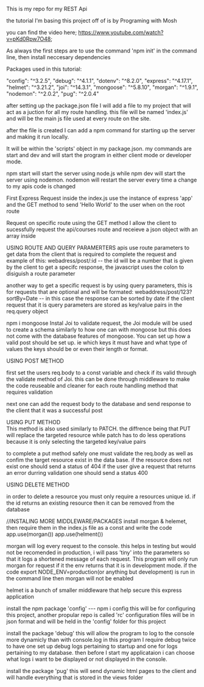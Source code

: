 This is my repo for my REST Api

the tutorial I'm basing this project off of is by Programing with Mosh

you can find the video here; https://www.youtube.com/watch?v=pKd0Rpw7O48;

As always the first steps are to use the command 'npm init' in the command line, then install neccesary dependencies

Packages used in this tutorial:

"config": "^3.2.5",
"debug": "^4.1.1",
"dotenv": "^8.2.0",
"express": "^4.17.1",
"helmet": "^3.21.2",
"joi": "^14.3.1",
"mongoose": "^5.8.10",
"morgan": "^1.9.1",
"nodemon": "^2.0.2",
"pug": "^2.0.4"

after setting up the package.json file I will add a file to my project that will act as a juction for all my route handling. this file will be named 'index.js' and will be the main js file used at every route on the site.

after the file is created I can add a npm command for starting up the server and making it run locally. 

It will be within the 'scripts' object in my package.json. my commands are start and dev and will start the program in either client mode or developer mode. 

npm start will start the server using node.js while npm dev will start the server using nodemon. nodemon will restart the server every time a change to my apis code is changed

First Express Request
inside the index.js use the instance of express 'app' and the GET method to send 'Hello World' to the user when on the root route

Request on specific route
using the GET method I allow the client to sucessfully request the api/courses route and receieve a json object with an array inside

USING ROUTE AND QUERY PARAMERTERS
apis use route parameters to get data from the client that is required to complete the request
and example of this: webadress/post/:id -- the id will be a number that is given by the client to get a specifc response, the javascript uses the colon to disiguish a route parameter

another way to get a specific request is by using query parameters, this is for requests that are optional and will be formated: webaddress/post/123?sortBy=Date -- in this case the response can be sorted by date if the client request that it is
query parameters are stored as key/value pairs in the req.query object

npm i mongoose
Instal Joi to validate request, the Joi module will be used to create a schema similarly to how one can with mongoose but this does not come with the database features of mongoose. You can set up how a valid post should be set up. ie which keys it must have and what type of values the keys should be or even their length or format.

USING POST METHOD

first set the users req.body to a const variable and check if its valid through the validate method of Joi. this can be done through middleware to make the code reuseable and cleaner for each route handling method that requires validation

next one can add the request body to the database and send response to the client that it was a successful post

USING PUT METHOD   
This method is also used similarly to PATCH. the diffrence being that PUT will replace the targeted resource while patch has to do less operations because it is only selecting the targeted key/value pairs

to complete a put method safely one must validate the req.body as well as confim the target resource exist in the data base. if the resource does not exist one should send a status of 404 if the user give a request that returns an error durring validation one should send a status 400

USING DELETE METHOD

in order to delete a resource you must only require a resources unique id. if the id returns an existing resource then it can be removed from the database


//INSTALING MORE MIDDLEWARE/PACKAGES
install morgan & helemet, then require them in the index.js file as a const and write the code app.use(morgan()) app.use(helment())

morgan will log every request to the console. this helps in testing but would not be recomended in production, i will pass 'tiny' into the parameters so that it logs a shortened message of each request. This program will only run morgan for request if it the env returns that it is in development mode. if the code export NODE_ENV=production(or anything but development) is run in the command line then morgan will not be enabled

helmet is a bunch of smaller middleware that help secure this express application

install the npm package 'config' --- npm i config
this will be for configuring this project, another propular repo is called 'rc'
configuration files will be in json format and will be held in the 'config' folder for this project 

install the package 'debug' this will allow the program to log to the console more dynamicly than with console.log
in this program I require debug twice to have one set up debug logs pertaining to startup and one for logs pertaining to my database. then before I start my applicataion i can choose what logs i want to be displayed or not displayed in the console.

install the package 'pug' this will send dynamic html pages to the client and will handle everything that is stored in the views folder


